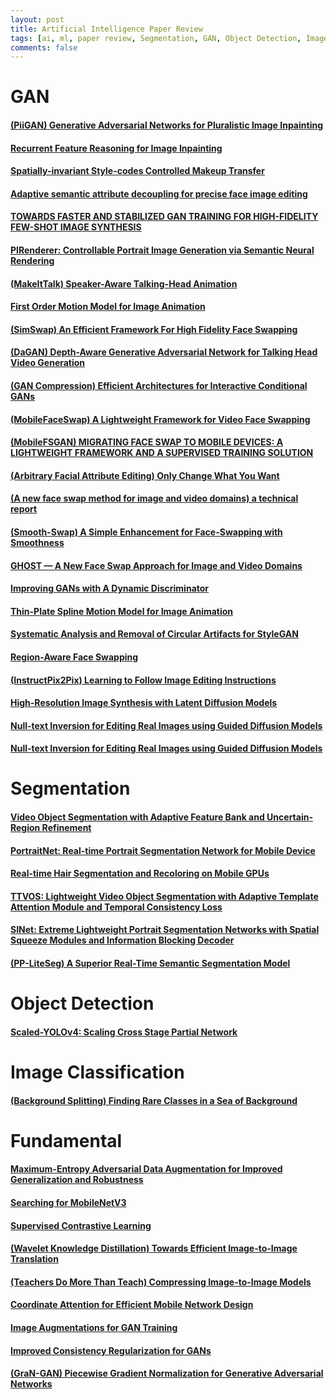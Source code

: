 ```yaml
---
layout: post    
title: Artificial Intelligence Paper Review     
tags: [ai, ml, paper review, Segmentation, GAN, Object Detection, Image Classification, Fundamental]    
comments: false  
--- 
```


# GAN
#### [(PiiGAN) Generative Adversarial Networks for Pluralistic Image Inpainting](https://jihyeonryu.github.io/2021-03-02-ai-pr-paper7/)
#### [Recurrent Feature Reasoning for Image Inpainting](https://jihyeonryu.github.io/2021-03-03-ai-pr-paper8/)
#### [Spatially-invariant Style-codes Controlled Makeup Transfer](https://jihyeonryu.github.io/2021-09-06-ai-pr-paper10/)
#### [Adaptive semantic attribute decoupling for precise face image editing](https://jihyeonryu.github.io/2021-09-06-ai-pr-paper11/)
#### [TOWARDS FASTER AND STABILIZED GAN TRAINING FOR HIGH-FIDELITY FEW-SHOT IMAGE SYNTHESIS](https://jihyeonryu.github.io/2021-09-27-ai-pr-paper12/)
#### [PIRenderer: Controllable Portrait Image Generation via Semantic Neural Rendering](https://jihyeonryu.github.io/2021-10-07-ai-pr-paper14/)  
#### [(MakeItTalk) Speaker-Aware Talking-Head Animation](https://jihyeonryu.github.io/2021-10-26-ai-pr-paper15/)  
#### [First Order Motion Model for Image Animation](https://jihyeonryu.github.io/2022-02-16-ai-pr-paper16/)  
#### [(SimSwap) An Efficient Framework For High Fidelity Face Swapping](https://jihyeonryu.github.io/2022-03-31-ai-pr-paper18/)  
#### [(DaGAN) Depth-Aware Generative Adversarial Network for Talking Head Video Generation](https://jihyeonryu.github.io/2022-04-26-ai-pr-paper21/)  
#### [(GAN Compression) Efficient Architectures for Interactive Conditional GANs](https://jihyeonryu.github.io/2022-06-07-ai-pr-paper22/)  
#### [(MobileFaceSwap) A Lightweight Framework for Video Face Swapping](https://jihyeonryu.github.io/2022-06-13-ai-pr-paper23/)  
#### [(MobileFSGAN) MIGRATING FACE SWAP TO MOBILE DEVICES: A LIGHTWEIGHT FRAMEWORK AND A SUPERVISED TRAINING SOLUTION](https://jihyeonryu.github.io/2022-06-28-ai-pr-paper24/)  
#### [(Arbitrary Facial Attribute Editing) Only Change What You Want](https://jihyeonryu.github.io/2022-07-05-ai-pr-paper25/)  
#### [(A new face swap method for image and video domains) a technical report](https://jihyeonryu.github.io/2022-07-20-ai-pr-paper26/)  
#### [(Smooth-Swap) A Simple Enhancement for Face-Swapping with Smoothness ](https://jihyeonryu.github.io/2022-07-25-ai-pr-paper27/)  
#### [GHOST — A New Face Swap Approach for Image and Video Domains](https://jihyeonryu.github.io/2022-09-20-ai-pr-paper29/)  
#### [Improving GANs with A Dynamic Discriminator](https://jihyeonryu.github.io/2022-10-04-ai-pr-paper30/)  
#### [Thin-Plate Spline Motion Model for Image Animation](https://jihyeonryu.github.io/2022-10-26-ai-pr-paper31/)  
#### [Systematic Analysis and Removal of Circular Artifacts for StyleGAN](https://jihyeonryu.github.io/2022-12-02-ai-pr-paper34/)  
#### [Region-Aware Face Swapping](https://jihyeonryu.github.io/2022-12-26-ai-pr-paper39/)  
#### [(InstructPix2Pix) Learning to Follow Image Editing Instructions](https://jihyeonryu.github.io/2023-01-30-ai-pr-paper40/)   
#### [High-Resolution Image Synthesis with Latent Diffusion Models](https://jihyeonryu.github.io/2023-02-03-ai-pr-paper41/)  
#### [Null-text Inversion for Editing Real Images using Guided Diffusion Models](https://jihyeonryu.github.io/2023-02-22-ai-pr-paper42/)  
#### [Null-text Inversion for Editing Real Images using Guided Diffusion Models](https://jihyeonryu.github.io/2023-04-21-ai-pr-paper43/)  

# Segmentation
#### [Video Object Segmentation with Adaptive Feature Bank and Uncertain-Region Refinement](https://jihyeonryu.github.io/2021-02-16-ai-pr-paper1/)
#### [PortraitNet: Real-time Portrait Segmentation Network for Mobile Device](https://jihyeonryu.github.io/2021-02-18-ai-pr-paper3/)
#### [Real-time Hair Segmentation and Recoloring on Mobile GPUs](https://jihyeonryu.github.io/2021-02-19-ai-pr-paper4/)
#### [TTVOS: Lightweight Video Object Segmentation with Adaptive Template Attention Module and Temporal Consistency Loss](https://jihyeonryu.github.io/2021-02-22-ai-pr-paper5/)
#### [SINet: Extreme Lightweight Portrait Segmentation Networks with Spatial Squeeze Modules and Information Blocking Decoder](https://jihyeonryu.github.io/2021-02-26-ai-pr-paper6/)
#### [(PP-LiteSeg) A Superior Real-Time Semantic Segmentation Model](https://jihyeonryu.github.io/2022-04-11-ai-pr-paper20/)

# Object Detection
#### [Scaled-YOLOv4: Scaling Cross Stage Partial Network](https://jihyeonryu.github.io/2022-03-18-ai-pr-paper17/)

# Image Classification
#### [(Background Splitting) Finding Rare Classes in a Sea of Background](https://jihyeonryu.github.io/2022-04-05-ai-pr-paper19/)

# Fundamental
#### [Maximum-Entropy Adversarial Data Augmentation for Improved Generalization and Robustness](https://jihyeonryu.github.io/2021-02-17-ai-pr-paper2/)
#### [Searching for MobileNetV3](https://jihyeonryu.github.io/2021-04-14-ai-pr-paper9/)
#### [Supervised Contrastive Learning](https://jihyeonryu.github.io/2021-07-25-ai-pr-paper28/)
#### [(Wavelet Knowledge Distillation) Towards Efficient Image-to-Image Translation](https://jihyeonryu.github.io/2022-10-31-ai-pr-paper32/)
#### [(Teachers Do More Than Teach) Compressing Image-to-Image Models](https://jihyeonryu.github.io/2022-11-04-ai-pr-paper33/)
#### [Coordinate Attention for Efficient Mobile Network Design](https://jihyeonryu.github.io/2022-12-05-ai-pr-paper35/)
#### [Image Augmentations for GAN Training](https://jihyeonryu.github.io/2022-12-12-ai-pr-paper36/)
#### [Improved Consistency Regularization for GANs](https://jihyeonryu.github.io/2022-12-13-ai-pr-paper37/)
#### [(GraN-GAN) Piecewise Gradient Normalization for Generative Adversarial Networks](https://jihyeonryu.github.io/2022-12-23-ai-pr-paper38/)
